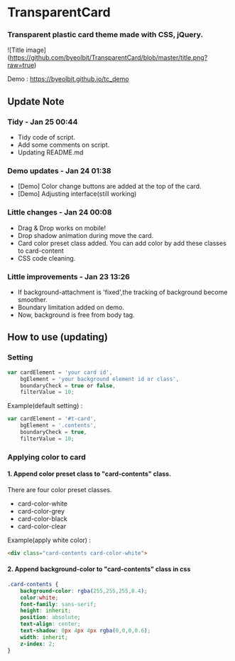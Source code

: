 # TransparentCard
### Transparent plastic card theme made with CSS, jQuery.
![Title image]
(https://github.com/byeolbit/TransparentCard/blob/master/title.png?raw=true)

Demo : https://byeolbit.github.io/tc_demo

## Update Note

### Tidy - Jan 25 00:44
- Tidy code of script.
- Add some comments on script.
- Updating README.md

### Demo updates - Jan 24 01:38
- [Demo] Color change buttons are added at the top of the card.
- [Demo] Adjusting interface(still working)

### Little changes - Jan 24 00:08
- Drag & Drop works on mobile!
- Drop shadow animation during move the card.
- Card color preset class added. You can add color by add these classes to card-content
- CSS code cleaning.

### Little improvements - Jan 23 13:26
- If background-attachment is 'fixed',the tracking of background become smoother.
- Boundary limitation added on demo.
- Now, background is free from body tag.

## How to use (updating)

### Setting
```javascript
var cardElement = 'your card id',
    bgElement = 'your background element id or class',
    boundaryCheck = true or false,
    filterValue = 10;
```

Example(default setting) : 
```javascript
var cardElement = '#t-card',
    bgElement = '.contents',
    boundaryCheck = true,
    filterValue = 10;
```

### Applying color to card

#### 1. Append color preset class to "card-contents" class.

There are four color preset classes.
* card-color-white
* card-color-grey
* card-color-black
* card-color-clear

Example(apply white color) :
```html
<div class="card-contents card-color-white">
```

#### 2. Append background-color to "card-contents" class in css

```css
.card-contents {
    background-color: rgba(255,255,255,0.4);
    color:white;
    font-family: sans-serif;
    height: inherit;
    position: absolute;
    text-align: center;
    text-shadow: 0px 4px 4px rgba(0,0,0,0.6);
    width: inherit;
    z-index: 2;
}
```
